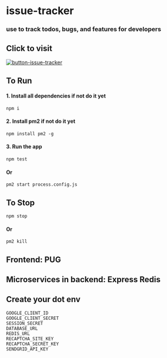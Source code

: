 # issue-tracker
### use to track todos, bugs, and features for developers

## Click to visit
[<a href="https://issue-tracker-ex.herokuapp.com/"><img src="https://i.ibb.co/c17mNkV/button-issue-tracker.png" alt="button-issue-tracker" border="0"></a>](https://issue-tracker-ex.herokuapp.com/)

## To Run
#### 1. Install all dependencies if not do it yet
```
npm i
```
#### 2. Install pm2 if not do it yet
```
npm install pm2 -g
```
#### 3. Run the app
```
npm test
```
#### Or
```
pm2 start process.config.js
```

## To Stop
```
npm stop
```
#### Or
```
pm2 kill
```

## Frontend: PUG
## Microservices in backend: Express Redis

## Create your dot env
```
GOOGLE_CLIENT_ID
GOOGLE_CLIENT_SECRET
SESSION_SECRET
DATABASE_URL
REDIS_URL
RECAPTCHA_SITE_KEY
RECAPTCHA_SECRET_KEY
SENDGRID_API_KEY
```
